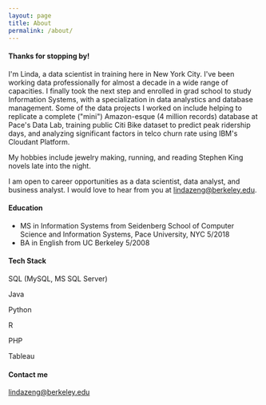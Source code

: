 ```yaml
---
layout: page
title: About
permalink: /about/
---
```

#### Thanks for stopping by!

I'm Linda, a data scientist in training here in New York City. I've been working data professionally for almost a decade in a wide range of capacities. I finally took the next step and enrolled in grad school to study Information Systems, with a specialization in data analystics and database management. Some of the data projects I worked on include helping to replicate a complete ("mini") Amazon-esque (4 million records) database at Pace's Data Lab, training public Citi Bike dataset to predict peak ridership days, and analyzing significant factors in telco churn rate using IBM's Cloudant Platform.  

My hobbies include jewelry making, running, and reading Stephen King novels late into the night. 

I am open to career opportunities as a data scientist, data analyst, and business analyst. I would love to hear from you at [lindazeng@berkeley.edu](mailto:lindazeng@berkeley.edu).

#### Education 

* MS in Information Systems from Seidenberg School of Computer Science and Information Systems, Pace University, NYC 5/2018
* BA in English from UC Berkeley 5/2008

#### Tech Stack
SQL (MySQL, MS SQL Server)

Java

Python

R

PHP

Tableau

#### Contact me

[lindazeng@berkeley.edu](mailto:lindazeng@berkeley.edu)
